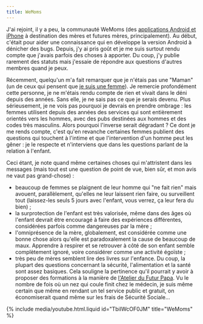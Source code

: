 ```yaml
---
title: WeMoms
---
```


J'ai rejoint, il y a peu, la communauté WeMoms (des [applications Android et iPhone](http://www.wemoms.com/) à destination des mères et futures mères, principalement). Au début, c'était pour aider une connaissance qui en développe la version Android à dénicher des <span lang="en">bugs</span>. Depuis, j'y ai pris goût et je me suis surtout rendu compte que j'avais parfois des choses à apporter. Du coup, j'y publie rarement des statuts mais j'essaie de répondre aux questions d'autres membres quand je peux.

Récemment, quelqu'un m'a fait remarquer que je n'étais pas une "Maman" (un de ceux qui pensent que [je suis une femme](/2016/01/salaires-femmes-inegalites/)). Je remercie profondément cette personne, je ne m'étais rendu compte de rien et vivait dans le déni depuis des années. Sans elle, je ne sais pas ce que je serais devenu. Plus sérieusement, je ne vois pas pourquoi je devrais en prendre ombrage : les femmes utilisent depuis des années des services qui sont entièrement orientés vers les hommes, avec des pubs destinées aux hommes et des codes très masculins. Alors pourquoi l'inverse serait dégradant ? Ce dont je me rends compte, c'est qu'en revanche certaines femmes publient des questions qui touchent à l'intime et que l'intervention d'un homme peut les gêner : je le respecte et n'interviens que dans les questions parlant de la relation à l'enfant.

Ceci étant, je note quand même certaines choses qui m'attristent dans les messages (mais tout est une question de point de vue, bien sûr, et mon avis ne vaut pas grand-chose) :

* beaucoup de femmes se plaignent de leur homme qui "ne fait rien" mais avouent, parallèlement, qu'elles ne leur laissent rien faire, ou surveillent tout (laissez-les seuls 5 jours avec l'enfant, vous verrez, ça leur fera du bien) ;
* la surprotection de l'enfant est très valorisée, même dans des âges où l'enfant devrait être encouragé à faire des expériences différentes, considérées parfois comme dangereuses par la mère ;
* l'omniprésence de la mère, globalement, est considérée comme une bonne chose alors qu'elle est paradoxalement la cause de beaucoup de maux. Apprendre à respirer et se retrouver à côté de son enfant semble complètement ignoré, voire considérer comme une activité égoïste ;
* très peu de mères semblent lire des livres sur l'enfance. Du coup, la plupart des questions concernant la sécurité, l'alimentation et la santé sont assez basiques. Cela souligne la pertinence qu'il pourrait y avoir à proposer des formations à la manière de [l'Atelier du Futur Papa](http://www.atelierdufuturpapa.com/). Vu le nombre de fois où un nez qui coule finit chez le médecin, je suis même certain que même en rendant un tel service public et gratuit, on économiserait quand même sur les frais de Sécurité Sociale…

{% include media/youtube.html.liquid id="TbiIWcOF0JM" title="WeMoms" %}
